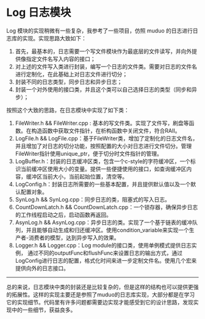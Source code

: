 # Log 日志模块

Log 模块的实现稍微有一些复杂，我参考了一些项目，仿照 muduo 的日志进行日志库的实现。实现思路大致如下：

1. 首先，最基本的，日志需要一个写文件模块作为最底层的文件读写，并向外提供像指定文件名写入内容的接口；
2. 对上述的文件写入类进行封装，编写一个日志的文件类。需要对日志的文件名进行定制化，在此基础上对日志文件进行切分；
3. 封装不同的日志类型，同步日志和异步日志；
4. 封装一个对外使用的接口类，并且这个类可以自己选择日志的类型（同步和异步）；

按照这个大致的思路，在日志模块中实现了如下类：

1. FileWriter.h && FileWriter.cpp : 基本的写文件类。实现了文件写，刷盘等函数。在构造函数中获取文件指针，在析构函数中关闭文件，符合RAII。
2. LogFile.h && LogFile.cpp：基于FileWriter类，增加了定制化的日志文件名，并且增加了对日志的切分功能，按照配置的大小对日志进行文件切分。管理FileWriter指针使用unique_ptr，便于切分时文件指针的管理。
3. LogBuffer.h：封装的日志缓冲区类，包含一个c-style的字符缓冲区，一个标识当前缓冲区使用大小的变量。提供一些便捷使用的接口，如查询缓冲区内容，缓冲区当前大小，当前起始位置，清空等。
4. LogConfig.h：封装日志所需要的一些基本配置，并且提供默认值以及一个默认配置对象。
5. SynLog.h && SynLog.cpp：同步日志的类，阻塞式的写入日志。
6. CountDownLatch.h && CountDownLatch.cpp：一个锁存器，确保异步日志的工作线程启动之后，启动函数再返回。
7. AsynLog.h && AsynLog.cpp：异步日志的类。实现了一个基于链表的缓冲队列，并且能够自动生成和归还缓冲区。使用condition_variable来实现一个生产者-消费者的模型，达到异步写入的效果。
8. Logger.h && Logger.cpp：Log module的接口类，使用单例模式提供日志实例， 通过不同的outputFunc和flushFunc来设置日志的输出方式，通过LogConfig进行日志的配置，格式化时间来进一步定制文件名。使用几个宏来提供向外的日志接口。

---

总的来说，日志模块中类的封装还是比较复杂的，但是这样的结构也可以提供更强的拓展性。这样的实现主要还是参照了muduo的日志库实现，大部分都是在学习它的实现细节。代码里有许多问题都需要边实现才能感受到它的设计思路，发现实现中的一些细节，获益良多。